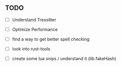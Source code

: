 ## TODO 

- [ ] Understand Tressitter 
- [ ] Optimize Performance
- [ ] find a way to get better spell checking
- [ ] look into rust-tools
- [ ] create some lua snips / understand it (lib.fakeHash)

